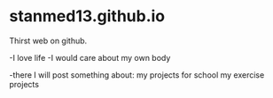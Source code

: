 # stanmed13.github.io

Thirst web on github. 

-I love life
-I would care about my own body

-there I will post something about:
  my projects for school
  my exercise projects
  
  
